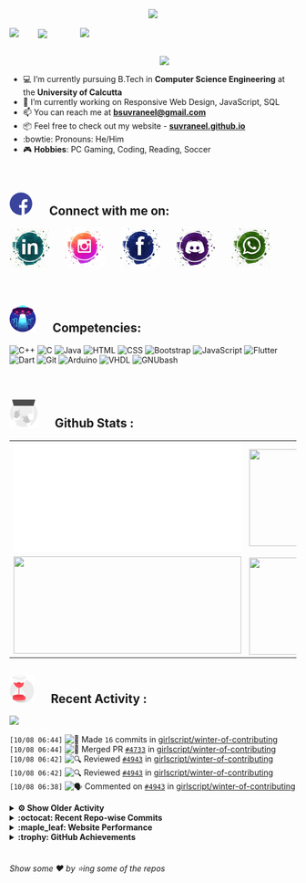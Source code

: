 <!--
[![Header](https://raw.githubusercontent.com/Suvraneel/Suvraneel/master/res/Github%20readme%20Header.png "Portfolio Website")]
(https://suvraneel.github.io/)
-->
<p align="center">
<img src="https://profile-counter.glitch.me/{Suvraneel}/count.svg"></p>

<p>
  <a href=https://open.spotify.com/user/4bio4arq8izb9sba4ly6al54v>
   <img align="right" src="https://spotify-diablo.vercel.app/api/spotify" height=auto width="380">
  </a>
  <img align="center" src="https://readme-typing-svg.herokuapp.com?font=Playfair+Display&color=F70000&size=30&center=true&vCenter=true&multiline=true&weight=100&height=100&width=220&lines=Hey+there%2C;I'm+Suvraneel+!">
  <img align="left" src="https://media.tenor.com/images/043986fe5f470eeb6d86515e6cda30fe/tenor.gif" width="50">
</p>
<br>
<a href="https://suvraneel.github.io" target="_blank"><img align='right' src="https://raw.githubusercontent.com/Suvraneel/Suvraneel/master/res/readme_banner.gif" width="240" height="auto"></a>
<br>

- :computer: I’m currently pursuing B.Tech in **Computer Science Engineering** at the **University of Calcutta**
- :crystal_ball: I’m currently working on Responsive Web Design, JavaScript, SQL
- :mailbox: You can reach me at **bsuvraneel@gmail.com**
- :package: Feel free to check out my website - [**suvraneel.github.io**](https://suvraneel.github.io/)
- :bowtie: Pronouns: He/Him
- :video_game: **Hobbies**: PC Gaming, Coding, Reading, Soccer

<br>
<h2 align=left>
<img src="https://raw.githubusercontent.com/Suvraneel/Suvraneel/master/res/social.gif" height="40" width= auto>
&nbsp;&nbsp;&nbsp;&nbsp;
Connect with me on:
<br></h2>

<p>
<a href="https://www.linkedin.com/in/suvraneel-bhuin" target="_blank">
<img src="https://raw.githubusercontent.com/Suvraneel/Suvraneel/master/res/in.png" height="70" width= auto></a>
&nbsp;&nbsp;&nbsp;&nbsp;&nbsp;
<a href="https://www.instagram.com/el_diablo_suvraneel" target="_blank">
<img src="https://github.com/Suvraneel/Suvraneel/blob/master/res/ig.png" height="70" width= auto></a>
&nbsp;&nbsp;&nbsp;&nbsp;&nbsp;
<!--<a href="https://github.com/Suvraneel" target="_blank">
<img src="https://raw.githubusercontent.com/Suvraneel/Suvraneel/master/res/github.png" height="35" width= auto></a>
&nbsp;&nbsp;&nbsp;&nbsp;&nbsp;-->
<a href="https://www.facebook.com/suvraneel.bhuin" target="_blank">
<img src="https://raw.githubusercontent.com/Suvraneel/Suvraneel/master/res/fb.png" height="70" width= auto></a>
&nbsp;&nbsp;&nbsp;&nbsp;&nbsp;
<a href="https://discord.com/users/851345743935045652/" id="discord">
<img src="https://raw.githubusercontent.com/Suvraneel/Suvraneel/master/res/dc.jpg" height="70" width= auto></a>
&nbsp;&nbsp;&nbsp;&nbsp;&nbsp;
<a href="https://api.whatsapp.com/send?phone=917001967224&text=Hi!%20Suvraneel!!" id="whatsapp">
<img src="https://raw.githubusercontent.com/Suvraneel/Suvraneel/master/res/wp.png" height="70" width= auto></a>
</p>

<!-- Attribution: "Icon made by Freepik from www.flaticon.com"-->
<!--
- **Gmail**: &nbsp;&nbsp;&nbsp;&nbsp;&nbsp;&nbsp;&nbsp;&nbsp;&nbsp;&nbsp;&nbsp;&nbsp; bsuvraneel@gmail.com
- **LinkedIn**: &nbsp;&nbsp;&nbsp;&nbsp;&nbsp;&nbsp;&nbsp;&nbsp; https://www.linkedin.com/in/suvraneel-bhuin/
- **Facebook**: &nbsp;&nbsp;&nbsp;&nbsp;&nbsp;&nbsp; https://www.facebook.com/suvraneel.bhuin
- **Instagram**: &nbsp;&nbsp;&nbsp;&nbsp;&nbsp; https://www.instagram.com/el_diablo_suvraneel
- **Discord**: &nbsp;&nbsp;&nbsp;&nbsp;&nbsp;&nbsp;&nbsp;&nbsp;&nbsp; https://discord.com/users/851345743935045652/
- **WhatsApp**: &nbsp;&nbsp;&nbsp; [+91 7001967224](https://api.whatsapp.com/send?phone=917001967224&text=Hi!%20Suvraneel!!)
-->

<br>
<h2 align=left>
<img src="https://raw.githubusercontent.com/Suvraneel/Suvraneel/master/res/ufo.gif" height="50" width= auto>
&nbsp;&nbsp;&nbsp;&nbsp;
Competencies:
<br></h2>

![C++](https://img.shields.io/badge/CPP-blue?style=for-the-badge&logo=cplusplus&labelColor=006199)
![C](https://img.shields.io/badge/C-black?style=for-the-badge&logo=c&labelColor=black&color=404040)
![Java](https://img.shields.io/badge/Java-orange?style=for-the-badge&logo=java&labelColor=e65c00&color=FE7D37)
![HTML](https://img.shields.io/badge/HTML5-black?style=for-the-badge&logo=html5&labelColor=black&color=red)
![CSS](https://img.shields.io/badge/CSS3-blue?style=for-the-badge&logo=css3&labelColor=006199)
![Bootstrap](https://img.shields.io/badge/Bootstrap-purple?style=for-the-badge&logo=bootstrap&labelColor=black&color=7952B3)
![JavaScript](https://img.shields.io/badge/Javascript-yellow?style=for-the-badge&logo=javascript&labelColor=black&color=DFA200)
![Flutter](https://img.shields.io/badge/Flutter-blue?style=for-the-badge&logo=flutter&labelColor=0a97c2&color=0dbdf2)
![Dart](https://img.shields.io/badge/Dart-blue?style=for-the-badge&logo=dart&labelColor=1f7a7a&color=2eb8b8)
![Git](https://img.shields.io/badge/Git-red?style=for-the-badge&logo=git&labelColor=black&color=red)
![Arduino](https://img.shields.io/badge/Arduino-blue?style=for-the-badge&logo=arduino&labelColor=black&color=00979D)
![VHDL](https://img.shields.io/badge/VHDL-red?style=for-the-badge&logo=xilinx&labelColor=cc0000&color=ff4d4d)
![GNUbash](https://img.shields.io/badge/GNU_Bash-blue?style=for-the-badge&logo=gnubash&labelColor=black&color=4EAA25)

<br>
<h2 align=left>
<img src="https://raw.githubusercontent.com/Suvraneel/Suvraneel/master/res/laptop.gif" height="50" width= auto>
&nbsp;&nbsp;&nbsp;&nbsp;
Github Stats :
<br></h2>

<table>
  <tr>
    <td align="center">
      <img alt="" width="400" src="https://github.com/Suvraneel/Suvraneel/blob/master/metrics.plugin.isocalendar.svg">
    </td>
    <td align="center">
        <img align="right" src ="https://github-readme-stats.vercel.app/api/top-langs/?username=suvraneel&layout=compact&hide_border=true&theme=vision-friendly-dark&langs_count=10&hide=jupyter%20notebook,tex,php" height="170px" width="360px">
    </td>
  </tr>
  <tr>
    <td align="center">
      <img alt="" width="400" src="https://github-readme-stats.vercel.app/api?username=suvraneel&show_icons=true&theme=vision-friendly-dark&hide_border=true" width="360px" height="170px" >
    </td>
    <td align="center">
        <img align="right" src ="https://github-readme-streak-stats.herokuapp.com?user=suvraneel&theme=vision-friendly-dark&hide_border=true" width="360px" height="170px">
    </td>
  </tr>
</table>

<!--
  <img align="left" src="https://github.com/lowlighter/lowlighter/blob/master/metrics.plugin.isocalendar.svg" width="300" height="180">
  <img align="right" src ="https://github-readme-stats.vercel.app/api/top-langs/?username=suvraneel&layout=compact&hide_border=true&theme=vision-friendly-dark&langs_count=10&hide=jupyter%20notebook,tex,php" width="300" height="180">
  <img align="left" src = "https://github-readme-stats.vercel.app/api?username=suvraneel&show_icons=true&theme=vision-friendly-dark&hide_border=true" width="300" height="180">
  <img align="right" src = "https://github-readme-streak-stats.herokuapp.com?user=suvraneel&theme=vision-friendly-dark&hide_border=true" width="300" height="180">
-->

<h2 align="left">
<img src="https://raw.githubusercontent.com/Suvraneel/Suvraneel/master/res/hourglass1.gif" height="50" width= auto>
&nbsp;&nbsp;&nbsp;&nbsp;
Recent Activity :
<br></h2>

<img src="https://activity-graph.herokuapp.com/graph?username=Suvraneel&bg_color=000000&line=ffb812&area=true&color=8135fc&hide_border=true&hide_title=true">

<!--START_SECTION:activity-->
`[10/08 06:44]` <img alt="📝" src="https://github.com/cheesits456/github-activity-readme/raw/master/icons/commit.png" align="top" height="18"> Made `16` commits in [girlscript/winter-of-contributing](https://github.com/girlscript/winter-of-contributing)  
`[10/08 06:44]` <img alt="🎉" src="https://github.com/cheesits456/github-activity-readme/raw/master/icons/merge.png" align="top" height="18"> Merged PR [`#4733`](https://github.com//girlscript/winter-of-contributing/pull/4733 'Merge Sort CPP') in [girlscript/winter-of-contributing](https://github.com/girlscript/winter-of-contributing)  
`[10/08 06:42]` <img alt="🔍" src="https://github.com/cheesits456/github-activity-readme/raw/master/icons/review.png" align="top" height="18"> Reviewed [`#4943`](https://github.com//girlscript/winter-of-contributing/pull/4943 'adding a documentation on variadic functions in C') in [girlscript/winter-of-contributing](https://github.com/girlscript/winter-of-contributing)  
`[10/08 06:42]` <img alt="🔍" src="https://github.com/cheesits456/github-activity-readme/raw/master/icons/review.png" align="top" height="18"> Reviewed [`#4943`](https://github.com//girlscript/winter-of-contributing/pull/4943 'adding a documentation on variadic functions in C') in [girlscript/winter-of-contributing](https://github.com/girlscript/winter-of-contributing)  
`[10/08 06:38]` <img alt="🗣" src="https://github.com/cheesits456/github-activity-readme/raw/master/icons/comment.png" align="top" height="18"> Commented on [`#4943`](https://github.com//girlscript/winter-of-contributing/issues/4943 'adding a documentation on variadic functions in C') in [girlscript/winter-of-contributing](https://github.com/girlscript/winter-of-contributing)  

<details><summary><b> ⚙️ Show Older Activity</b></summary>

`[10/08 06:32]` <img alt="🔍" src="https://github.com/cheesits456/github-activity-readme/raw/master/icons/review.png" align="top" height="18"> Reviewed [`#4278`](https://github.com//girlscript/winter-of-contributing/pull/4278 'Added the Sudoku Solver using cpp documentation') in [girlscript/winter-of-contributing](https://github.com/girlscript/winter-of-contributing)  
`[10/08 06:32]` <img alt="🔍" src="https://github.com/cheesits456/github-activity-readme/raw/master/icons/review.png" align="top" height="18"> Reviewed [`#4278`](https://github.com//girlscript/winter-of-contributing/pull/4278 'Added the Sudoku Solver using cpp documentation') in [girlscript/winter-of-contributing](https://github.com/girlscript/winter-of-contributing)  
`[10/08 06:13]` <img alt="📝" src="https://github.com/cheesits456/github-activity-readme/raw/master/icons/commit.png" align="top" height="18"> Made `18` commits in [girlscript/winter-of-contributing](https://github.com/girlscript/winter-of-contributing)  
`[10/08 06:09]` <img alt="🎉" src="https://github.com/cheesits456/github-activity-readme/raw/master/icons/merge.png" align="top" height="18"> Merged PR [`#4914`](https://github.com//girlscript/winter-of-contributing/pull/4914 'C_CPP: goto control instruction') in [girlscript/winter-of-contributing](https://github.com/girlscript/winter-of-contributing)  
`[10/08 06:09]` <img alt="🗣" src="https://github.com/cheesits456/github-activity-readme/raw/master/icons/comment.png" align="top" height="18"> Commented on [`#4914`](https://github.com//girlscript/winter-of-contributing/issues/4914 'C_CPP: goto control instruction') in [girlscript/winter-of-contributing](https://github.com/girlscript/winter-of-contributing)  
`[10/08 06:03]` <img alt="📝" src="https://github.com/cheesits456/github-activity-readme/raw/master/icons/commit.png" align="top" height="18"> Made `5` commits in [girlscript/winter-of-contributing](https://github.com/girlscript/winter-of-contributing)  
`[10/08 06:03]` <img alt="🎉" src="https://github.com/cheesits456/github-activity-readme/raw/master/icons/merge.png" align="top" height="18"> Merged PR [`#4873`](https://github.com//girlscript/winter-of-contributing/pull/4873 'Create C++17_basics.md') in [girlscript/winter-of-contributing](https://github.com/girlscript/winter-of-contributing)  
`[10/08 06:03]` <img alt="🗣" src="https://github.com/cheesits456/github-activity-readme/raw/master/icons/comment.png" align="top" height="18"> Commented on [`#4873`](https://github.com//girlscript/winter-of-contributing/issues/4873 'Create C++17_basics.md') in [girlscript/winter-of-contributing](https://github.com/girlscript/winter-of-contributing)  
`[10/07 15:44]` <img alt="📝" src="https://github.com/cheesits456/github-activity-readme/raw/master/icons/commit.png" align="top" height="18"> Made `20` commits in [girlscript/winter-of-contributing](https://github.com/girlscript/winter-of-contributing)  
`[10/07 15:41]` <img alt="🎉" src="https://github.com/cheesits456/github-activity-readme/raw/master/icons/merge.png" align="top" height="18"> Merged PR [`#4481`](https://github.com//girlscript/winter-of-contributing/pull/4481 ' MAPS') in [girlscript/winter-of-contributing](https://github.com/girlscript/winter-of-contributing)  
`[10/07 15:41]` <img alt="🗣" src="https://github.com/cheesits456/github-activity-readme/raw/master/icons/comment.png" align="top" height="18"> Commented on [`#4481`](https://github.com//girlscript/winter-of-contributing/issues/4481 ' MAPS') in [girlscript/winter-of-contributing](https://github.com/girlscript/winter-of-contributing)  
`[10/07 15:41]` <img alt="🔍" src="https://github.com/cheesits456/github-activity-readme/raw/master/icons/review.png" align="top" height="18"> Reviewed [`#4481`](https://github.com//girlscript/winter-of-contributing/pull/4481 ' MAPS') in [girlscript/winter-of-contributing](https://github.com/girlscript/winter-of-contributing)  
`[10/07 15:40]` <img alt="📝" src="https://github.com/cheesits456/github-activity-readme/raw/master/icons/commit.png" align="top" height="18"> Made `2` commits in [Op-panda/winter-of-contributing](https://github.com/Op-panda/winter-of-contributing)  
`[10/07 15:29]` <img alt="🗣" src="https://github.com/cheesits456/github-activity-readme/raw/master/icons/comment.png" align="top" height="18"> Commented on [`#4888`](https://github.com//girlscript/winter-of-contributing/issues/4888 'Recursive Implementation of Tower of Hanoi ') in [girlscript/winter-of-contributing](https://github.com/girlscript/winter-of-contributing)  
`[10/07 14:13]` <img alt="❌" src="https://github.com/cheesits456/github-activity-readme/raw/master/icons/pr-close.png" align="top" height="18"> Closed PR [`#4971`](https://github.com//girlscript/winter-of-contributing/pull/4971 'Conflict review') in [girlscript/winter-of-contributing](https://github.com/girlscript/winter-of-contributing)  
`[10/07 14:13]` <img alt="❌" src="https://github.com/cheesits456/github-activity-readme/raw/master/icons/pr-close.png" align="top" height="18"> Reopened PR [`#4971`](https://github.com//girlscript/winter-of-contributing/pull/4971 'Conflict review') in [girlscript/winter-of-contributing](https://github.com/girlscript/winter-of-contributing)  
`[10/07 14:11]` <img alt="❌" src="https://github.com/cheesits456/github-activity-readme/raw/master/icons/pr-close.png" align="top" height="18"> Closed PR [`#4971`](https://github.com//girlscript/winter-of-contributing/pull/4971 'Conflict review') in [girlscript/winter-of-contributing](https://github.com/girlscript/winter-of-contributing)  
`[10/07 14:10]` <img alt="✅" src="https://github.com/cheesits456/github-activity-readme/raw/master/icons/pr-open.png" align="top" height="18"> Opened PR [`#4971`](https://github.com//girlscript/winter-of-contributing/pull/4971 'Conflict review') in [girlscript/winter-of-contributing](https://github.com/girlscript/winter-of-contributing)  
`[10/07 14:10]` <img alt="❌" src="https://github.com/cheesits456/github-activity-readme/raw/master/icons/pr-close.png" align="top" height="18"> Closed PR [`#4970`](https://github.com//girlscript/winter-of-contributing/pull/4970 'C cpp') in [girlscript/winter-of-contributing](https://github.com/girlscript/winter-of-contributing)  
`[10/07 14:09]` <img alt="✅" src="https://github.com/cheesits456/github-activity-readme/raw/master/icons/pr-open.png" align="top" height="18"> Opened PR [`#4970`](https://github.com//girlscript/winter-of-contributing/pull/4970 'C cpp') in [girlscript/winter-of-contributing](https://github.com/girlscript/winter-of-contributing)  
`[10/07 14:07]` <img alt="❌" src="https://github.com/cheesits456/github-activity-readme/raw/master/icons/pr-close.png" align="top" height="18"> Closed PR [`#3761`](https://github.com//girlscript/winter-of-contributing/pull/3761 'C cpp') in [girlscript/winter-of-contributing](https://github.com/girlscript/winter-of-contributing)  
`[10/07 14:07]` <img alt="❌" src="https://github.com/cheesits456/github-activity-readme/raw/master/icons/pr-close.png" align="top" height="18"> Closed PR [`#4957`](https://github.com//girlscript/winter-of-contributing/pull/4957 'Important questions of recursion') in [girlscript/winter-of-contributing](https://github.com/girlscript/winter-of-contributing)  
`[10/07 14:05]` <img alt="🗣" src="https://github.com/cheesits456/github-activity-readme/raw/master/icons/comment.png" align="top" height="18"> Commented on [`#4888`](https://github.com//girlscript/winter-of-contributing/issues/4888 'Recursive Implementation of Tower of Hanoi ') in [girlscript/winter-of-contributing](https://github.com/girlscript/winter-of-contributing)  
`[10/07 14:02]` <img alt="🔍" src="https://github.com/cheesits456/github-activity-readme/raw/master/icons/review.png" align="top" height="18"> Reviewed [`#4888`](https://github.com//girlscript/winter-of-contributing/pull/4888 'Recursive Implementation of Tower of Hanoi ') in [girlscript/winter-of-contributing](https://github.com/girlscript/winter-of-contributing)  
`[10/07 14:02]` <img alt="🔍" src="https://github.com/cheesits456/github-activity-readme/raw/master/icons/review.png" align="top" height="18"> Reviewed [`#4888`](https://github.com//girlscript/winter-of-contributing/pull/4888 'Recursive Implementation of Tower of Hanoi ') in [girlscript/winter-of-contributing](https://github.com/girlscript/winter-of-contributing)  
`[10/07 13:50]` <img alt="🔍" src="https://github.com/cheesits456/github-activity-readme/raw/master/icons/review.png" align="top" height="18"> Reviewed [`#4888`](https://github.com//girlscript/winter-of-contributing/pull/4888 'Recursive Implementation of Tower of Hanoi ') in [girlscript/winter-of-contributing](https://github.com/girlscript/winter-of-contributing)  
`[10/07 13:49]` <img alt="🗣" src="https://github.com/cheesits456/github-activity-readme/raw/master/icons/comment.png" align="top" height="18"> Commented on [`#4888`](https://github.com//girlscript/winter-of-contributing/issues/4888 'Recursive Implementation of Tower of Hanoi ') in [girlscript/winter-of-contributing](https://github.com/girlscript/winter-of-contributing)  
`[10/07 13:18]` <img alt="🗣" src="https://github.com/cheesits456/github-activity-readme/raw/master/icons/comment.png" align="top" height="18"> Commented on [`#4627`](https://github.com//girlscript/winter-of-contributing/issues/4627 'Added the documentation of Bucket Sort in C++') in [girlscript/winter-of-contributing](https://github.com/girlscript/winter-of-contributing)  
`[10/07 13:18]` <img alt="📝" src="https://github.com/cheesits456/github-activity-readme/raw/master/icons/commit.png" align="top" height="18"> Made `4` commits in [girlscript/winter-of-contributing](https://github.com/girlscript/winter-of-contributing)  
`[10/07 13:18]` <img alt="🎉" src="https://github.com/cheesits456/github-activity-readme/raw/master/icons/merge.png" align="top" height="18"> Merged PR [`#4627`](https://github.com//girlscript/winter-of-contributing/pull/4627 'Added the documentation of Bucket Sort in C++') in [girlscript/winter-of-contributing](https://github.com/girlscript/winter-of-contributing)  
`[10/07 09:05]` <img alt="📝" src="https://github.com/cheesits456/github-activity-readme/raw/master/icons/commit.png" align="top" height="18"> Made `1` commit in [Suvraneel/Suvraneel](https://github.com/Suvraneel/Suvraneel)  
`[10/07 09:05]` <img alt="📝" src="https://github.com/cheesits456/github-activity-readme/raw/master/icons/commit.png" align="top" height="18"> Made `1` commit in [Suvraneel/Suvraneel.github.io](https://github.com/Suvraneel/Suvraneel.github.io)  
`[10/07 09:05]` <img alt="📝" src="https://github.com/cheesits456/github-activity-readme/raw/master/icons/commit.png" align="top" height="18"> Made `1` commit in [Suvraneel/Suvraneel](https://github.com/Suvraneel/Suvraneel)  
`[10/07 09:04]` <img alt="📝" src="https://github.com/cheesits456/github-activity-readme/raw/master/icons/commit.png" align="top" height="18"> Made `1` commit in [Suvraneel/Suvraneel.github.io](https://github.com/Suvraneel/Suvraneel.github.io)  
`[10/07 09:01]` <img alt="📝" src="https://github.com/cheesits456/github-activity-readme/raw/master/icons/commit.png" align="top" height="18"> Made `1` commit in [Suvraneel/Suvraneel](https://github.com/Suvraneel/Suvraneel)  
`[10/07 09:00]` <img alt="📝" src="https://github.com/cheesits456/github-activity-readme/raw/master/icons/commit.png" align="top" height="18"> Made `1` commit in [Suvraneel/Suvraneel.github.io](https://github.com/Suvraneel/Suvraneel.github.io)  
`[10/07 08:57]` <img alt="📝" src="https://github.com/cheesits456/github-activity-readme/raw/master/icons/commit.png" align="top" height="18"> Made `2` commits in [Suvraneel/Suvraneel](https://github.com/Suvraneel/Suvraneel)  
`[10/07 08:56]` <img alt="📝" src="https://github.com/cheesits456/github-activity-readme/raw/master/icons/commit.png" align="top" height="18"> Made `2` commits in [Suvraneel/Suvraneel.github.io](https://github.com/Suvraneel/Suvraneel.github.io)  
`[10/07 08:51]` <img alt="📝" src="https://github.com/cheesits456/github-activity-readme/raw/master/icons/commit.png" align="top" height="18"> Made `2` commits in [Suvraneel/Suvraneel](https://github.com/Suvraneel/Suvraneel)  
`[10/07 08:51]` <img alt="📝" src="https://github.com/cheesits456/github-activity-readme/raw/master/icons/commit.png" align="top" height="18"> Made `2` commits in [Suvraneel/Suvraneel.github.io](https://github.com/Suvraneel/Suvraneel.github.io)  
`[10/07 08:48]` <img alt="📝" src="https://github.com/cheesits456/github-activity-readme/raw/master/icons/commit.png" align="top" height="18"> Made `1` commit in [Suvraneel/Suvraneel](https://github.com/Suvraneel/Suvraneel)  
`[10/07 08:47]` <img alt="📝" src="https://github.com/cheesits456/github-activity-readme/raw/master/icons/commit.png" align="top" height="18"> Made `1` commit in [Suvraneel/Suvraneel.github.io](https://github.com/Suvraneel/Suvraneel.github.io)  
`[10/07 08:38]` <img alt="🗣" src="https://github.com/cheesits456/github-activity-readme/raw/master/icons/comment.png" align="top" height="18"> Commented on [`#4481`](https://github.com//girlscript/winter-of-contributing/issues/4481 ' MAPS') in [girlscript/winter-of-contributing](https://github.com/girlscript/winter-of-contributing)  
`[10/07 08:37]` <img alt="📝" src="https://github.com/cheesits456/github-activity-readme/raw/master/icons/commit.png" align="top" height="18"> Made `1` commit in [Op-panda/winter-of-contributing](https://github.com/Op-panda/winter-of-contributing)  
`[10/07 08:37]` <img alt="📝" src="https://github.com/cheesits456/github-activity-readme/raw/master/icons/commit.png" align="top" height="18"> Made `3` commits in [girlscript/winter-of-contributing](https://github.com/girlscript/winter-of-contributing)  
`[10/07 08:30]` <img alt="🗣" src="https://github.com/cheesits456/github-activity-readme/raw/master/icons/comment.png" align="top" height="18"> Commented on [`#4397`](https://github.com//girlscript/winter-of-contributing/issues/4397 'C/CPP : Hamiltonian Path') in [girlscript/winter-of-contributing](https://github.com/girlscript/winter-of-contributing)  
`[10/07 08:29]` <img alt="🔍" src="https://github.com/cheesits456/github-activity-readme/raw/master/icons/review.png" align="top" height="18"> Reviewed [`#4397`](https://github.com//girlscript/winter-of-contributing/pull/4397 'C/CPP : Hamiltonian Path') in [girlscript/winter-of-contributing](https://github.com/girlscript/winter-of-contributing)  
`[10/07 08:29]` <img alt="🔍" src="https://github.com/cheesits456/github-activity-readme/raw/master/icons/review.png" align="top" height="18"> Reviewed [`#4397`](https://github.com//girlscript/winter-of-contributing/pull/4397 'C/CPP : Hamiltonian Path') in [girlscript/winter-of-contributing](https://github.com/girlscript/winter-of-contributing)  
`[10/07 08:26]` <img alt="📝" src="https://github.com/cheesits456/github-activity-readme/raw/master/icons/commit.png" align="top" height="18"> Made `2` commits in [a-rcane/winter-of-contributing](https://github.com/a-rcane/winter-of-contributing)  
`[10/07 08:12]` <img alt="🗣" src="https://github.com/cheesits456/github-activity-readme/raw/master/icons/comment.png" align="top" height="18"> Commented on [`#4280`](https://github.com//girlscript/winter-of-contributing/issues/4280 'Binary_Tree_Basics') in [girlscript/winter-of-contributing](https://github.com/girlscript/winter-of-contributing)  
`[10/07 08:08]` <img alt="🗣" src="https://github.com/cheesits456/github-activity-readme/raw/master/icons/comment.png" align="top" height="18"> Commented on [`#4903`](https://github.com//girlscript/winter-of-contributing/issues/4903 'String Concatenation Function') in [girlscript/winter-of-contributing](https://github.com/girlscript/winter-of-contributing)  
`[10/07 08:06]` <img alt="🎉" src="https://github.com/cheesits456/github-activity-readme/raw/master/icons/merge.png" align="top" height="18"> Merged PR [`#4392`](https://github.com//girlscript/winter-of-contributing/pull/4392 'Traversal methods for BST') in [girlscript/winter-of-contributing](https://github.com/girlscript/winter-of-contributing)  
`[10/07 08:06]` <img alt="📝" src="https://github.com/cheesits456/github-activity-readme/raw/master/icons/commit.png" align="top" height="18"> Made `9` commits in [girlscript/winter-of-contributing](https://github.com/girlscript/winter-of-contributing)  
`[10/07 08:06]` <img alt="🗣" src="https://github.com/cheesits456/github-activity-readme/raw/master/icons/comment.png" align="top" height="18"> Commented on [`#4392`](https://github.com//girlscript/winter-of-contributing/issues/4392 'Traversal methods for BST') in [girlscript/winter-of-contributing](https://github.com/girlscript/winter-of-contributing)  
`[10/07 08:04]` <img alt="❗️" src="https://github.com/cheesits456/github-activity-readme/raw/master/icons/issue.png" align="top" height="18"> Closed issue [`#3249`](https://github.com//girlscript/winter-of-contributing/issues/3249 '[Create New Issue]: ') in [girlscript/winter-of-contributing](https://github.com/girlscript/winter-of-contributing)  
`[10/07 08:01]` <img alt="🗣" src="https://github.com/cheesits456/github-activity-readme/raw/master/icons/comment.png" align="top" height="18"> Commented on [`#4451`](https://github.com//girlscript/winter-of-contributing/issues/4451 'Assignment Operators') in [girlscript/winter-of-contributing](https://github.com/girlscript/winter-of-contributing)  
`[10/07 08:01]` <img alt="📝" src="https://github.com/cheesits456/github-activity-readme/raw/master/icons/commit.png" align="top" height="18"> Made `13` commits in [girlscript/winter-of-contributing](https://github.com/girlscript/winter-of-contributing)  
`[10/07 08:01]` <img alt="🎉" src="https://github.com/cheesits456/github-activity-readme/raw/master/icons/merge.png" align="top" height="18"> Merged PR [`#4451`](https://github.com//girlscript/winter-of-contributing/pull/4451 'Assignment Operators') in [girlscript/winter-of-contributing](https://github.com/girlscript/winter-of-contributing)  
`[10/06 18:11]` <img alt="❌" src="https://github.com/cheesits456/github-activity-readme/raw/master/icons/pr-close.png" align="top" height="18"> Closed PR [`#4829`](https://github.com//girlscript/winter-of-contributing/pull/4829 'Added Euclid Algorithm in C++') in [girlscript/winter-of-contributing](https://github.com/girlscript/winter-of-contributing)  
`[10/06 18:10]` <img alt="🗣" src="https://github.com/cheesits456/github-activity-readme/raw/master/icons/comment.png" align="top" height="18"> Commented on [`#4654`](https://github.com//girlscript/winter-of-contributing/issues/4654 'In place stack reversal') in [girlscript/winter-of-contributing](https://github.com/girlscript/winter-of-contributing)  
`[10/06 16:50]` <img alt="🗣" src="https://github.com/cheesits456/github-activity-readme/raw/master/icons/comment.png" align="top" height="18"> Commented on [`#4240`](https://github.com//girlscript/winter-of-contributing/issues/4240 'Data Structures/Matrix/readme.md') in [girlscript/winter-of-contributing](https://github.com/girlscript/winter-of-contributing)  
`[10/06 16:47]` <img alt="❌" src="https://github.com/cheesits456/github-activity-readme/raw/master/icons/pr-close.png" align="top" height="18"> Closed PR [`#4589`](https://github.com//girlscript/winter-of-contributing/pull/4589 'Lower Triangular Matrix :Corrected heading') in [girlscript/winter-of-contributing](https://github.com/girlscript/winter-of-contributing)  
`[10/06 16:47]` <img alt="🗣" src="https://github.com/cheesits456/github-activity-readme/raw/master/icons/comment.png" align="top" height="18"> Commented on [`#4589`](https://github.com//girlscript/winter-of-contributing/issues/4589 'Lower Triangular Matrix :Corrected heading') in [girlscript/winter-of-contributing](https://github.com/girlscript/winter-of-contributing)  
`[10/06 16:46]` <img alt="📝" src="https://github.com/cheesits456/github-activity-readme/raw/master/icons/commit.png" align="top" height="18"> Made `1` commit in [girlscript/winter-of-contributing](https://github.com/girlscript/winter-of-contributing)  
`[10/06 16:39]` <img alt="🗣" src="https://github.com/cheesits456/github-activity-readme/raw/master/icons/comment.png" align="top" height="18"> Commented on [`#1138`](https://github.com//girlscript/winter-of-contributing/issues/1138 'C_CPP : Abstraction Documentation') in [girlscript/winter-of-contributing](https://github.com/girlscript/winter-of-contributing)  
`[10/06 16:38]` <img alt="❗️" src="https://github.com/cheesits456/github-activity-readme/raw/master/icons/issue.png" align="top" height="18"> Closed issue [`#1138`](https://github.com//girlscript/winter-of-contributing/issues/1138 'C_CPP : Abstraction Documentation') in [girlscript/winter-of-contributing](https://github.com/girlscript/winter-of-contributing)  
`[10/06 16:38]` <img alt="📝" src="https://github.com/cheesits456/github-activity-readme/raw/master/icons/commit.png" align="top" height="18"> Made `4` commits in [girlscript/winter-of-contributing](https://github.com/girlscript/winter-of-contributing)  
`[10/06 15:26]` <img alt="🗣" src="https://github.com/cheesits456/github-activity-readme/raw/master/icons/comment.png" align="top" height="18"> Commented on [`#4288`](https://github.com//girlscript/winter-of-contributing/issues/4288 '[Create New Issue]: Complete Concept of OOPS') in [girlscript/winter-of-contributing](https://github.com/girlscript/winter-of-contributing)  
`[10/06 15:26]` <img alt="❗️" src="https://github.com/cheesits456/github-activity-readme/raw/master/icons/issue.png" align="top" height="18"> Closed issue [`#4288`](https://github.com//girlscript/winter-of-contributing/issues/4288 '[Create New Issue]: Complete Concept of OOPS') in [girlscript/winter-of-contributing](https://github.com/girlscript/winter-of-contributing)  
`[10/06 15:23]` <img alt="🗣" src="https://github.com/cheesits456/github-activity-readme/raw/master/icons/comment.png" align="top" height="18"> Commented on [`#4524`](https://github.com//girlscript/winter-of-contributing/issues/4524 'Polymorphism and its types in C++') in [girlscript/winter-of-contributing](https://github.com/girlscript/winter-of-contributing)  
`[10/06 15:22]` <img alt="❗️" src="https://github.com/cheesits456/github-activity-readme/raw/master/icons/issue.png" align="top" height="18"> Closed issue [`#2694`](https://github.com//girlscript/winter-of-contributing/issues/2694 'Polymorphism in C++') in [girlscript/winter-of-contributing](https://github.com/girlscript/winter-of-contributing)  
`[10/06 15:21]` <img alt="🗣" src="https://github.com/cheesits456/github-activity-readme/raw/master/icons/comment.png" align="top" height="18"> Commented on [`#4524`](https://github.com//girlscript/winter-of-contributing/issues/4524 'Polymorphism and its types in C++') in [girlscript/winter-of-contributing](https://github.com/girlscript/winter-of-contributing)  
`[10/06 15:21]` <img alt="❌" src="https://github.com/cheesits456/github-activity-readme/raw/master/icons/pr-close.png" align="top" height="18"> Closed PR [`#4524`](https://github.com//girlscript/winter-of-contributing/pull/4524 'Polymorphism and its types in C++') in [girlscript/winter-of-contributing](https://github.com/girlscript/winter-of-contributing)  
`[10/06 14:52]` <img alt="🗣" src="https://github.com/cheesits456/github-activity-readme/raw/master/icons/comment.png" align="top" height="18"> Commented on [`#4410`](https://github.com//girlscript/winter-of-contributing/issues/4410 'Added a documentation on Counting and Radix sort') in [girlscript/winter-of-contributing](https://github.com/girlscript/winter-of-contributing)  
`[10/06 14:52]` <img alt="❌" src="https://github.com/cheesits456/github-activity-readme/raw/master/icons/pr-close.png" align="top" height="18"> Closed PR [`#4410`](https://github.com//girlscript/winter-of-contributing/pull/4410 'Added a documentation on Counting and Radix sort') in [girlscript/winter-of-contributing](https://github.com/girlscript/winter-of-contributing)  
`[10/06 14:51]` <img alt="❗️" src="https://github.com/cheesits456/github-activity-readme/raw/master/icons/issue.png" align="top" height="18"> Closed issue [`#4336`](https://github.com//girlscript/winter-of-contributing/issues/4336 'Documentation on Counting Sort and Radix Sort in C') in [girlscript/winter-of-contributing](https://github.com/girlscript/winter-of-contributing)  
`[10/06 14:51]` <img alt="🎉" src="https://github.com/cheesits456/github-activity-readme/raw/master/icons/merge.png" align="top" height="18"> Merged PR [`#4810`](https://github.com//girlscript/winter-of-contributing/pull/4810 'Added 2 files on Counting and Radix sort') in [girlscript/winter-of-contributing](https://github.com/girlscript/winter-of-contributing)  
`[10/06 14:51]` <img alt="📝" src="https://github.com/cheesits456/github-activity-readme/raw/master/icons/commit.png" align="top" height="18"> Made `3` commits in [girlscript/winter-of-contributing](https://github.com/girlscript/winter-of-contributing)  
`[10/06 14:51]` <img alt="🗣" src="https://github.com/cheesits456/github-activity-readme/raw/master/icons/comment.png" align="top" height="18"> Commented on [`#4810`](https://github.com//girlscript/winter-of-contributing/issues/4810 'Added 2 files on Counting and Radix sort') in [girlscript/winter-of-contributing](https://github.com/girlscript/winter-of-contributing)  
`[10/06 14:24]` <img alt="📝" src="https://github.com/cheesits456/github-activity-readme/raw/master/icons/commit.png" align="top" height="18"> Made `3` commits in [cu-cse-blog/CodeClub_CU](https://github.com/cu-cse-blog/CodeClub_CU)  
`[10/06 13:40]` <img alt="🔍" src="https://github.com/cheesits456/github-activity-readme/raw/master/icons/review.png" align="top" height="18"> Reviewed [`#4410`](https://github.com//girlscript/winter-of-contributing/pull/4410 'Added a documentation on Counting and Radix sort') in [girlscript/winter-of-contributing](https://github.com/girlscript/winter-of-contributing)  
`[10/06 13:38]` <img alt="🔍" src="https://github.com/cheesits456/github-activity-readme/raw/master/icons/review.png" align="top" height="18"> Reviewed [`#4392`](https://github.com//girlscript/winter-of-contributing/pull/4392 'Traversal methods for BST') in [girlscript/winter-of-contributing](https://github.com/girlscript/winter-of-contributing)  
`[10/06 10:48]` <img alt="🔍" src="https://github.com/cheesits456/github-activity-readme/raw/master/icons/review.png" align="top" height="18"> Reviewed [`#4240`](https://github.com//girlscript/winter-of-contributing/pull/4240 'upper_triangular_matrix.md') in [girlscript/winter-of-contributing](https://github.com/girlscript/winter-of-contributing)  
`[10/06 10:48]` <img alt="🔍" src="https://github.com/cheesits456/github-activity-readme/raw/master/icons/review.png" align="top" height="18"> Reviewed [`#4240`](https://github.com//girlscript/winter-of-contributing/pull/4240 'upper_triangular_matrix.md') in [girlscript/winter-of-contributing](https://github.com/girlscript/winter-of-contributing)  
`[10/06 10:47]` <img alt="🔍" src="https://github.com/cheesits456/github-activity-readme/raw/master/icons/review.png" align="top" height="18"> Reviewed [`#4240`](https://github.com//girlscript/winter-of-contributing/pull/4240 'upper_triangular_matrix.md') in [girlscript/winter-of-contributing](https://github.com/girlscript/winter-of-contributing)  
`[10/06 10:41]` <img alt="🗣" src="https://github.com/cheesits456/github-activity-readme/raw/master/icons/comment.png" align="top" height="18"> Commented on [`#4425`](https://github.com//girlscript/winter-of-contributing/issues/4425 'added DNF algorithm') in [girlscript/winter-of-contributing](https://github.com/girlscript/winter-of-contributing)  
`[10/06 10:38]` <img alt="📝" src="https://github.com/cheesits456/github-activity-readme/raw/master/icons/commit.png" align="top" height="18"> Made `9` commits in [girlscript/winter-of-contributing](https://github.com/girlscript/winter-of-contributing)  
`[10/06 10:38]` <img alt="🎉" src="https://github.com/cheesits456/github-activity-readme/raw/master/icons/merge.png" align="top" height="18"> Merged PR [`#4709`](https://github.com//girlscript/winter-of-contributing/pull/4709 'C/Cpp: Added the documentation for C++ templates.') in [girlscript/winter-of-contributing](https://github.com/girlscript/winter-of-contributing)  
`[10/06 10:38]` <img alt="🗣" src="https://github.com/cheesits456/github-activity-readme/raw/master/icons/comment.png" align="top" height="18"> Commented on [`#4709`](https://github.com//girlscript/winter-of-contributing/issues/4709 'C/Cpp: Added the documentation for C++ templates.') in [girlscript/winter-of-contributing](https://github.com/girlscript/winter-of-contributing)  
`[10/06 10:38]` <img alt="📝" src="https://github.com/cheesits456/github-activity-readme/raw/master/icons/commit.png" align="top" height="18"> Made `2` commits in [udayan-banik/winter-of-contributing](https://github.com/udayan-banik/winter-of-contributing)  
`[10/06 10:37]` <img alt="🔍" src="https://github.com/cheesits456/github-activity-readme/raw/master/icons/review.png" align="top" height="18"> Reviewed [`#4709`](https://github.com//girlscript/winter-of-contributing/pull/4709 'C/Cpp: Added the documentation for C++ templates.') in [girlscript/winter-of-contributing](https://github.com/girlscript/winter-of-contributing)  
`[10/06 10:37]` <img alt="🔍" src="https://github.com/cheesits456/github-activity-readme/raw/master/icons/review.png" align="top" height="18"> Reviewed [`#4709`](https://github.com//girlscript/winter-of-contributing/pull/4709 'C/Cpp: Added the documentation for C++ templates.') in [girlscript/winter-of-contributing](https://github.com/girlscript/winter-of-contributing)  
`[10/06 07:48]` <img alt="🔍" src="https://github.com/cheesits456/github-activity-readme/raw/master/icons/review.png" align="top" height="18"> Reviewed [`#4709`](https://github.com//girlscript/winter-of-contributing/pull/4709 'C/Cpp: Added the documentation for C++ templates.') in [girlscript/winter-of-contributing](https://github.com/girlscript/winter-of-contributing)  
`[10/06 07:48]` <img alt="🔍" src="https://github.com/cheesits456/github-activity-readme/raw/master/icons/review.png" align="top" height="18"> Reviewed [`#4709`](https://github.com//girlscript/winter-of-contributing/pull/4709 'C/Cpp: Added the documentation for C++ templates.') in [girlscript/winter-of-contributing](https://github.com/girlscript/winter-of-contributing)  
`[10/06 07:31]` <img alt="🗣" src="https://github.com/cheesits456/github-activity-readme/raw/master/icons/comment.png" align="top" height="18"> Commented on [`#4661`](https://github.com//girlscript/winter-of-contributing/issues/4661 'Jump search') in [girlscript/winter-of-contributing](https://github.com/girlscript/winter-of-contributing)  
`[10/06 07:30]` <img alt="📝" src="https://github.com/cheesits456/github-activity-readme/raw/master/icons/commit.png" align="top" height="18"> Made `9` commits in [girlscript/winter-of-contributing](https://github.com/girlscript/winter-of-contributing)  
`[10/06 07:30]` <img alt="🎉" src="https://github.com/cheesits456/github-activity-readme/raw/master/icons/merge.png" align="top" height="18"> Merged PR [`#4661`](https://github.com//girlscript/winter-of-contributing/pull/4661 'Jump search') in [girlscript/winter-of-contributing](https://github.com/girlscript/winter-of-contributing)  
`[10/06 07:25]` <img alt="🔍" src="https://github.com/cheesits456/github-activity-readme/raw/master/icons/review.png" align="top" height="18"> Reviewed [`#4709`](https://github.com//girlscript/winter-of-contributing/pull/4709 'C/Cpp: Added the documentation for C++ templates.') in [girlscript/winter-of-contributing](https://github.com/girlscript/winter-of-contributing)  
`[10/06 06:44]` <img alt="🗣" src="https://github.com/cheesits456/github-activity-readme/raw/master/icons/comment.png" align="top" height="18"> Commented on [`#4725`](https://github.com//girlscript/winter-of-contributing/issues/4725 'Recursive Implementation of Tower of Hanoi Problem') in [girlscript/winter-of-contributing](https://github.com/girlscript/winter-of-contributing)  
`[10/06 06:42]` <img alt="🗣" src="https://github.com/cheesits456/github-activity-readme/raw/master/icons/comment.png" align="top" height="18"> Commented on [`#4725`](https://github.com//girlscript/winter-of-contributing/issues/4725 'Recursive Implementation of Tower of Hanoi Problem') in [girlscript/winter-of-contributing](https://github.com/girlscript/winter-of-contributing)  
`[10/06 05:20]` <img alt="🗣" src="https://github.com/cheesits456/github-activity-readme/raw/master/icons/comment.png" align="top" height="18"> Commented on [`#4725`](https://github.com//girlscript/winter-of-contributing/issues/4725 'Recursive Implementation of Tower of Hanoi Problem') in [girlscript/winter-of-contributing](https://github.com/girlscript/winter-of-contributing)  
`[10/05 19:55]` <img alt="📝" src="https://github.com/cheesits456/github-activity-readme/raw/master/icons/commit.png" align="top" height="18"> Made `2` commits in [VaibhavMalik4187/winter-of-contributing](https://github.com/VaibhavMalik4187/winter-of-contributing)  
`[10/05 19:48]` <img alt="🗣" src="https://github.com/cheesits456/github-activity-readme/raw/master/icons/comment.png" align="top" height="18"> Commented on [`#919`](https://github.com//girlscript/winter-of-contributing/issues/919 'CPP: Linked List concepts with code (Video Explanation)') in [girlscript/winter-of-contributing](https://github.com/girlscript/winter-of-contributing)  
`[10/05 19:40]` <img alt="🔍" src="https://github.com/cheesits456/github-activity-readme/raw/master/icons/review.png" align="top" height="18"> Reviewed [`#4654`](https://github.com//girlscript/winter-of-contributing/pull/4654 'In place stack reversal') in [girlscript/winter-of-contributing](https://github.com/girlscript/winter-of-contributing)  
`[10/05 19:40]` <img alt="🔍" src="https://github.com/cheesits456/github-activity-readme/raw/master/icons/review.png" align="top" height="18"> Reviewed [`#4654`](https://github.com//girlscript/winter-of-contributing/pull/4654 'In place stack reversal') in [girlscript/winter-of-contributing](https://github.com/girlscript/winter-of-contributing)  
`[10/05 19:18]` <img alt="📝" src="https://github.com/cheesits456/github-activity-readme/raw/master/icons/commit.png" align="top" height="18"> Made `2` commits in [Suvraneel/winter-of-contributing](https://github.com/Suvraneel/winter-of-contributing)  
`[10/05 19:17]` <img alt="🔍" src="https://github.com/cheesits456/github-activity-readme/raw/master/icons/review.png" align="top" height="18"> Reviewed [`#4661`](https://github.com//girlscript/winter-of-contributing/pull/4661 'Jump search') in [girlscript/winter-of-contributing](https://github.com/girlscript/winter-of-contributing)  
`[10/05 19:17]` <img alt="🔍" src="https://github.com/cheesits456/github-activity-readme/raw/master/icons/review.png" align="top" height="18"> Reviewed [`#4661`](https://github.com//girlscript/winter-of-contributing/pull/4661 'Jump search') in [girlscript/winter-of-contributing](https://github.com/girlscript/winter-of-contributing)  
`[10/05 19:14]` <img alt="🗣" src="https://github.com/cheesits456/github-activity-readme/raw/master/icons/comment.png" align="top" height="18"> Commented on [`#4661`](https://github.com//girlscript/winter-of-contributing/issues/4661 'Jump search') in [girlscript/winter-of-contributing](https://github.com/girlscript/winter-of-contributing)  
`[10/05 19:10]` <img alt="🗣" src="https://github.com/cheesits456/github-activity-readme/raw/master/icons/comment.png" align="top" height="18"> Commented on [`#3797`](https://github.com//girlscript/winter-of-contributing/issues/3797 'Added video tutorial for Linked List Basic Syntax understanding') in [girlscript/winter-of-contributing](https://github.com/girlscript/winter-of-contributing)  
`[10/05 19:10]` <img alt="📝" src="https://github.com/cheesits456/github-activity-readme/raw/master/icons/commit.png" align="top" height="18"> Made `6` commits in [girlscript/winter-of-contributing](https://github.com/girlscript/winter-of-contributing)  
`[10/05 19:10]` <img alt="🎉" src="https://github.com/cheesits456/github-activity-readme/raw/master/icons/merge.png" align="top" height="18"> Merged PR [`#3797`](https://github.com//girlscript/winter-of-contributing/pull/3797 'Added video tutorial for Linked List Basic Syntax understanding') in [girlscript/winter-of-contributing](https://github.com/girlscript/winter-of-contributing)  
`[10/05 19:10]` <img alt="🗣" src="https://github.com/cheesits456/github-activity-readme/raw/master/icons/comment.png" align="top" height="18"> Commented on [`#3797`](https://github.com//girlscript/winter-of-contributing/issues/3797 'Added video tutorial for Linked List Basic Syntax understanding') in [girlscript/winter-of-contributing](https://github.com/girlscript/winter-of-contributing)  
`[10/05 19:08]` <img alt="📝" src="https://github.com/cheesits456/github-activity-readme/raw/master/icons/commit.png" align="top" height="18"> Made `1` commit in [adityarajsahoo/winter-of-contributing](https://github.com/adityarajsahoo/winter-of-contributing)  
`[10/05 19:06]` <img alt="📝" src="https://github.com/cheesits456/github-activity-readme/raw/master/icons/commit.png" align="top" height="18"> Made `1` commit in [girlscript/winter-of-contributing](https://github.com/girlscript/winter-of-contributing)  
`[10/05 19:03]` <img alt="🗣" src="https://github.com/cheesits456/github-activity-readme/raw/master/icons/comment.png" align="top" height="18"> Commented on [`#4639`](https://github.com//girlscript/winter-of-contributing/issues/4639 'Finding a maximum and minimum element of an array using the divide and conquer algorithm.') in [girlscript/winter-of-contributing](https://github.com/girlscript/winter-of-contributing)  
`[10/05 19:03]` <img alt="📝" src="https://github.com/cheesits456/github-activity-readme/raw/master/icons/commit.png" align="top" height="18"> Made `11` commits in [girlscript/winter-of-contributing](https://github.com/girlscript/winter-of-contributing)  
`[10/05 19:03]` <img alt="🎉" src="https://github.com/cheesits456/github-activity-readme/raw/master/icons/merge.png" align="top" height="18"> Merged PR [`#4639`](https://github.com//girlscript/winter-of-contributing/pull/4639 'Finding a maximum and minimum element of an array using the divide and conquer algorithm.') in [girlscript/winter-of-contributing](https://github.com/girlscript/winter-of-contributing)  
`[10/05 19:03]` <img alt="📝" src="https://github.com/cheesits456/github-activity-readme/raw/master/icons/commit.png" align="top" height="18"> Made `8` commits in [am-dusky/winter-of-contributing](https://github.com/am-dusky/winter-of-contributing)  
`[10/05 19:02]` <img alt="🔍" src="https://github.com/cheesits456/github-activity-readme/raw/master/icons/review.png" align="top" height="18"> Reviewed [`#4639`](https://github.com//girlscript/winter-of-contributing/pull/4639 'Finding a maximum and minimum element of an array using the divide and conquer algorithm.') in [girlscript/winter-of-contributing](https://github.com/girlscript/winter-of-contributing)  
`[10/05 19:02]` <img alt="🔍" src="https://github.com/cheesits456/github-activity-readme/raw/master/icons/review.png" align="top" height="18"> Reviewed [`#4639`](https://github.com//girlscript/winter-of-contributing/pull/4639 'Finding a maximum and minimum element of an array using the divide and conquer algorithm.') in [girlscript/winter-of-contributing](https://github.com/girlscript/winter-of-contributing)  
`[10/05 18:39]` <img alt="🗣" src="https://github.com/cheesits456/github-activity-readme/raw/master/icons/comment.png" align="top" height="18"> Commented on [`#4454`](https://github.com//girlscript/winter-of-contributing/issues/4454 'C/CPP :- Looping Control structure/statements') in [girlscript/winter-of-contributing](https://github.com/girlscript/winter-of-contributing)  
`[10/05 18:36]` <img alt="🗣" src="https://github.com/cheesits456/github-activity-readme/raw/master/icons/comment.png" align="top" height="18"> Commented on [`#4654`](https://github.com//girlscript/winter-of-contributing/issues/4654 'In place stack reversal') in [girlscript/winter-of-contributing](https://github.com/girlscript/winter-of-contributing)  
`[10/05 17:44]` <img alt="📝" src="https://github.com/cheesits456/github-activity-readme/raw/master/icons/commit.png" align="top" height="18"> Made `3` commits in [cu-cse-blog/CodeClub_CU](https://github.com/cu-cse-blog/CodeClub_CU)  
`[10/05 17:37]` <img alt="📂" src="https://github.com/cheesits456/github-activity-readme/raw/master/icons/create-branch.png" align="top" height="18"> Created branch [`main`](https://github.com/cu-cse-blog/CodeClub_CU/tree/main) in [cu-cse-blog/CodeClub_CU](https://github.com/cu-cse-blog/CodeClub_CU)  
`[10/05 17:37]` <img alt="➕" src="https://github.com/cheesits456/github-activity-readme/raw/master/icons/create-repo.png" align="top" height="18"> Created repository [cu-cse-blog/CodeClub_CU](https://github.com/cu-cse-blog/CodeClub_CU)  
`[10/05 15:35]` <img alt="🗣" src="https://github.com/cheesits456/github-activity-readme/raw/master/icons/comment.png" align="top" height="18"> Commented on [`#3249`](https://github.com//girlscript/winter-of-contributing/issues/3249 '[Create New Issue]: ') in [girlscript/winter-of-contributing](https://github.com/girlscript/winter-of-contributing)  
`[10/05 15:35]` <img alt="❗️" src="https://github.com/cheesits456/github-activity-readme/raw/master/icons/issue.png" align="top" height="18"> Reopened issue [`#3249`](https://github.com//girlscript/winter-of-contributing/issues/3249 '[Create New Issue]: ') in [girlscript/winter-of-contributing](https://github.com/girlscript/winter-of-contributing)  
`[10/05 15:35]` <img alt="❗️" src="https://github.com/cheesits456/github-activity-readme/raw/master/icons/issue.png" align="top" height="18"> Closed issue [`#3249`](https://github.com//girlscript/winter-of-contributing/issues/3249 '[Create New Issue]: ') in [girlscript/winter-of-contributing](https://github.com/girlscript/winter-of-contributing)  
`[10/05 15:35]` <img alt="❗️" src="https://github.com/cheesits456/github-activity-readme/raw/master/icons/issue.png" align="top" height="18"> Closed issue [`#4629`](https://github.com//girlscript/winter-of-contributing/issues/4629 '[Create New Issue]: ') in [girlscript/winter-of-contributing](https://github.com/girlscript/winter-of-contributing)  
`[10/05 15:14]` <img alt="❗️" src="https://github.com/cheesits456/github-activity-readme/raw/master/icons/issue.png" align="top" height="18"> Opened issue [`#149`](https://github.com//Suvraneel/Automated-assign-labeler/issues/149 'Github Outage') in [Suvraneel/Automated-assign-labeler](https://github.com/Suvraneel/Automated-assign-labeler)  
`[10/05 15:12]` <img alt="❗️" src="https://github.com/cheesits456/github-activity-readme/raw/master/icons/issue.png" align="top" height="18"> Opened issue [`#4629`](https://github.com//girlscript/winter-of-contributing/issues/4629 '[Create New Issue]: ') in [girlscript/winter-of-contributing](https://github.com/girlscript/winter-of-contributing)  
`[10/05 15:11]` <img alt="❗️" src="https://github.com/cheesits456/github-activity-readme/raw/master/icons/issue.png" align="top" height="18"> Closed issue [`#4626`](https://github.com//girlscript/winter-of-contributing/issues/4626 '[Create New Issue]: ') in [girlscript/winter-of-contributing](https://github.com/girlscript/winter-of-contributing)  
`[10/05 15:11]` <img alt="🗣" src="https://github.com/cheesits456/github-activity-readme/raw/master/icons/comment.png" align="top" height="18"> Commented on [`#4626`](https://github.com//girlscript/winter-of-contributing/issues/4626 '[Create New Issue]: ') in [girlscript/winter-of-contributing](https://github.com/girlscript/winter-of-contributing)  
`[10/05 15:11]` <img alt="❗️" src="https://github.com/cheesits456/github-activity-readme/raw/master/icons/issue.png" align="top" height="18"> Opened issue [`#4626`](https://github.com//girlscript/winter-of-contributing/issues/4626 '[Create New Issue]: ') in [girlscript/winter-of-contributing](https://github.com/girlscript/winter-of-contributing)  
`[10/05 06:32]` <img alt="🗣" src="https://github.com/cheesits456/github-activity-readme/raw/master/icons/comment.png" align="top" height="18"> Commented on [`#4451`](https://github.com//girlscript/winter-of-contributing/issues/4451 'Assignment Operators') in [girlscript/winter-of-contributing](https://github.com/girlscript/winter-of-contributing)  
`[10/04 20:41]` <img alt="🔍" src="https://github.com/cheesits456/github-activity-readme/raw/master/icons/review.png" align="top" height="18"> Reviewed [`#4280`](https://github.com//girlscript/winter-of-contributing/pull/4280 'Binary_Tree_Basics') in [girlscript/winter-of-contributing](https://github.com/girlscript/winter-of-contributing)  
`[10/04 20:41]` <img alt="🔍" src="https://github.com/cheesits456/github-activity-readme/raw/master/icons/review.png" align="top" height="18"> Reviewed [`#4280`](https://github.com//girlscript/winter-of-contributing/pull/4280 'Binary_Tree_Basics') in [girlscript/winter-of-contributing](https://github.com/girlscript/winter-of-contributing)  
`[10/04 20:35]` <img alt="❌" src="https://github.com/cheesits456/github-activity-readme/raw/master/icons/pr-close.png" align="top" height="18"> Closed PR [`#3103`](https://github.com//girlscript/winter-of-contributing/pull/3103 'sorting documentation') in [girlscript/winter-of-contributing](https://github.com/girlscript/winter-of-contributing)  
`[10/04 20:33]` <img alt="🗣" src="https://github.com/cheesits456/github-activity-readme/raw/master/icons/comment.png" align="top" height="18"> Commented on [`#3596`](https://github.com//girlscript/winter-of-contributing/issues/3596 'Patterns_Problems fixes#1367') in [girlscript/winter-of-contributing](https://github.com/girlscript/winter-of-contributing)  
`[10/04 20:33]` <img alt="❌" src="https://github.com/cheesits456/github-activity-readme/raw/master/icons/pr-close.png" align="top" height="18"> Closed PR [`#3596`](https://github.com//girlscript/winter-of-contributing/pull/3596 'Patterns_Problems fixes#1367') in [girlscript/winter-of-contributing](https://github.com/girlscript/winter-of-contributing)  
`[10/04 20:31]` <img alt="🗣" src="https://github.com/cheesits456/github-activity-readme/raw/master/icons/comment.png" align="top" height="18"> Commented on [`#3871`](https://github.com//girlscript/winter-of-contributing/issues/3871 'SQL Data Types And SQL Operators #2468') in [girlscript/winter-of-contributing](https://github.com/girlscript/winter-of-contributing)  
`[10/04 20:30]` <img alt="🗣" src="https://github.com/cheesits456/github-activity-readme/raw/master/icons/comment.png" align="top" height="18"> Commented on [`#3797`](https://github.com//girlscript/winter-of-contributing/issues/3797 'Added video tutorial for Linked List Basic Syntax understanding') in [girlscript/winter-of-contributing](https://github.com/girlscript/winter-of-contributing)  
`[10/04 20:26]` <img alt="❗️" src="https://github.com/cheesits456/github-activity-readme/raw/master/icons/issue.png" align="top" height="18"> Closed issue [`#4190`](https://github.com//girlscript/winter-of-contributing/issues/4190 'Kth largest element using Priority Queue') in [girlscript/winter-of-contributing](https://github.com/girlscript/winter-of-contributing)  
`[10/04 20:23]` <img alt="🗣" src="https://github.com/cheesits456/github-activity-readme/raw/master/icons/comment.png" align="top" height="18"> Commented on [`#1`](https://github.com//astha2412/winter-of-contributing/issues/1 'Create Arrays.md') in [astha2412/winter-of-contributing](https://github.com/astha2412/winter-of-contributing)  
`[10/04 20:10]` <img alt="📝" src="https://github.com/cheesits456/github-activity-readme/raw/master/icons/commit.png" align="top" height="18"> Made `3` commits in [girlscript/winter-of-contributing](https://github.com/girlscript/winter-of-contributing)  
`[10/04 20:10]` <img alt="🎉" src="https://github.com/cheesits456/github-activity-readme/raw/master/icons/merge.png" align="top" height="18"> Merged PR [`#4461`](https://github.com//girlscript/winter-of-contributing/pull/4461 'kth largest element using priority queue') in [girlscript/winter-of-contributing](https://github.com/girlscript/winter-of-contributing)  
`[10/04 20:10]` <img alt="🗣" src="https://github.com/cheesits456/github-activity-readme/raw/master/icons/comment.png" align="top" height="18"> Commented on [`#4461`](https://github.com//girlscript/winter-of-contributing/issues/4461 'kth largest element using priority queue') in [girlscript/winter-of-contributing](https://github.com/girlscript/winter-of-contributing)  
`[10/04 16:26]` <img alt="🗣" src="https://github.com/cheesits456/github-activity-readme/raw/master/icons/comment.png" align="top" height="18"> Commented on [`#4246`](https://github.com//girlscript/winter-of-contributing/issues/4246 'Create String-Copy_Constructor.md') in [girlscript/winter-of-contributing](https://github.com/girlscript/winter-of-contributing)  
`[10/04 15:58]` <img alt="📝" src="https://github.com/cheesits456/github-activity-readme/raw/master/icons/commit.png" align="top" height="18"> Made `191` commits in [kajaljha09/winter-of-contributing](https://github.com/kajaljha09/winter-of-contributing)  
`[10/04 15:19]` <img alt="📝" src="https://github.com/cheesits456/github-activity-readme/raw/master/icons/commit.png" align="top" height="18"> Made `4` commits in [girlscript/winter-of-contributing](https://github.com/girlscript/winter-of-contributing)  
`[10/04 15:19]` <img alt="🎉" src="https://github.com/cheesits456/github-activity-readme/raw/master/icons/merge.png" align="top" height="18"> Merged PR [`#4394`](https://github.com//girlscript/winter-of-contributing/pull/4394 'C_CPP: added basic array problems') in [girlscript/winter-of-contributing](https://github.com/girlscript/winter-of-contributing)  
`[10/04 15:19]` <img alt="🗣" src="https://github.com/cheesits456/github-activity-readme/raw/master/icons/comment.png" align="top" height="18"> Commented on [`#4394`](https://github.com//girlscript/winter-of-contributing/issues/4394 'C_CPP: added basic array problems') in [girlscript/winter-of-contributing](https://github.com/girlscript/winter-of-contributing)  
`[10/04 15:16]` <img alt="📝" src="https://github.com/cheesits456/github-activity-readme/raw/master/icons/commit.png" align="top" height="18"> Made `53` commits in [jaissumi1402/winter-of-contributing](https://github.com/jaissumi1402/winter-of-contributing)  
`[10/04 14:18]` <img alt="📝" src="https://github.com/cheesits456/github-activity-readme/raw/master/icons/commit.png" align="top" height="18"> Made `7` commits in [girlscript/winter-of-contributing](https://github.com/girlscript/winter-of-contributing)  
`[10/04 14:18]` <img alt="🎉" src="https://github.com/cheesits456/github-activity-readme/raw/master/icons/merge.png" align="top" height="18"> Merged PR [`#4212`](https://github.com//girlscript/winter-of-contributing/pull/4212 'C_CPP :Lower triangular matrix') in [girlscript/winter-of-contributing](https://github.com/girlscript/winter-of-contributing)  
`[10/04 14:18]` <img alt="🗣" src="https://github.com/cheesits456/github-activity-readme/raw/master/icons/comment.png" align="top" height="18"> Commented on [`#4212`](https://github.com//girlscript/winter-of-contributing/issues/4212 'C_CPP :Lower triangular matrix') in [girlscript/winter-of-contributing](https://github.com/girlscript/winter-of-contributing)  
`[10/04 13:19]` <img alt="🗣" src="https://github.com/cheesits456/github-activity-readme/raw/master/icons/comment.png" align="top" height="18"> Commented on [`#4212`](https://github.com//girlscript/winter-of-contributing/issues/4212 'C_CPP :Lower triangular matrix') in [girlscript/winter-of-contributing](https://github.com/girlscript/winter-of-contributing)  
`[10/04 13:06]` <img alt="📝" src="https://github.com/cheesits456/github-activity-readme/raw/master/icons/commit.png" align="top" height="18"> Made `8` commits in [girlscript/winter-of-contributing](https://github.com/girlscript/winter-of-contributing)  
`[10/04 13:06]` <img alt="🎉" src="https://github.com/cheesits456/github-activity-readme/raw/master/icons/merge.png" align="top" height="18"> Merged PR [`#4400`](https://github.com//girlscript/winter-of-contributing/pull/4400 'Added the video') in [girlscript/winter-of-contributing](https://github.com/girlscript/winter-of-contributing)  
`[10/04 13:06]` <img alt="🗣" src="https://github.com/cheesits456/github-activity-readme/raw/master/icons/comment.png" align="top" height="18"> Commented on [`#4400`](https://github.com//girlscript/winter-of-contributing/issues/4400 'Added the video') in [girlscript/winter-of-contributing](https://github.com/girlscript/winter-of-contributing)  
`[10/04 13:04]` <img alt="📝" src="https://github.com/cheesits456/github-activity-readme/raw/master/icons/commit.png" align="top" height="18"> Made `1` commit in [priyanshiparolia/winter-of-contributing](https://github.com/priyanshiparolia/winter-of-contributing)  
`[10/04 12:19]` <img alt="🗣" src="https://github.com/cheesits456/github-activity-readme/raw/master/icons/comment.png" align="top" height="18"> Commented on [`#3596`](https://github.com//girlscript/winter-of-contributing/issues/3596 'Patterns_Problems fixes#1367') in [girlscript/winter-of-contributing](https://github.com/girlscript/winter-of-contributing)  
`[10/04 12:17]` <img alt="🗣" src="https://github.com/cheesits456/github-activity-readme/raw/master/icons/comment.png" align="top" height="18"> Commented on [`#1369`](https://github.com//girlscript/winter-of-contributing/issues/1369 'Control flow statements') in [girlscript/winter-of-contributing](https://github.com/girlscript/winter-of-contributing)  
`[10/04 12:15]` <img alt="📝" src="https://github.com/cheesits456/github-activity-readme/raw/master/icons/commit.png" align="top" height="18"> Made `7` commits in [girlscript/winter-of-contributing](https://github.com/girlscript/winter-of-contributing)  
`[10/04 12:15]` <img alt="🎉" src="https://github.com/cheesits456/github-activity-readme/raw/master/icons/merge.png" align="top" height="18"> Merged PR [`#3699`](https://github.com//girlscript/winter-of-contributing/pull/3699 'Ugly Numbers (Using DP Algorithmic Approach)') in [girlscript/winter-of-contributing](https://github.com/girlscript/winter-of-contributing)  
`[10/04 12:15]` <img alt="🗣" src="https://github.com/cheesits456/github-activity-readme/raw/master/icons/comment.png" align="top" height="18"> Commented on [`#3699`](https://github.com//girlscript/winter-of-contributing/issues/3699 'Ugly Numbers (Using DP Algorithmic Approach)') in [girlscript/winter-of-contributing](https://github.com/girlscript/winter-of-contributing)  
`[10/04 12:14]` <img alt="📝" src="https://github.com/cheesits456/github-activity-readme/raw/master/icons/commit.png" align="top" height="18"> Made `7` commits in [girlscript/winter-of-contributing](https://github.com/girlscript/winter-of-contributing)  
`[10/04 12:14]` <img alt="🎉" src="https://github.com/cheesits456/github-activity-readme/raw/master/icons/merge.png" align="top" height="18"> Merged PR [`#3399`](https://github.com//girlscript/winter-of-contributing/pull/3399 ' Simple ATM Bank in C') in [girlscript/winter-of-contributing](https://github.com/girlscript/winter-of-contributing)  
`[10/04 12:14]` <img alt="🗣" src="https://github.com/cheesits456/github-activity-readme/raw/master/icons/comment.png" align="top" height="18"> Commented on [`#3399`](https://github.com//girlscript/winter-of-contributing/issues/3399 ' Simple ATM Bank in C') in [girlscript/winter-of-contributing](https://github.com/girlscript/winter-of-contributing)  
`[10/04 12:13]` <img alt="📝" src="https://github.com/cheesits456/github-activity-readme/raw/master/icons/commit.png" align="top" height="18"> Made `5` commits in [girlscript/winter-of-contributing](https://github.com/girlscript/winter-of-contributing)  
`[10/04 12:13]` <img alt="🎉" src="https://github.com/cheesits456/github-activity-readme/raw/master/icons/merge.png" align="top" height="18"> Merged PR [`#4256`](https://github.com//girlscript/winter-of-contributing/pull/4256 'Single Inheritance Documentation in CPP') in [girlscript/winter-of-contributing](https://github.com/girlscript/winter-of-contributing)  
`[10/04 12:12]` <img alt="🗣" src="https://github.com/cheesits456/github-activity-readme/raw/master/icons/comment.png" align="top" height="18"> Commented on [`#4256`](https://github.com//girlscript/winter-of-contributing/issues/4256 'Single Inheritance Documentation in CPP') in [girlscript/winter-of-contributing](https://github.com/girlscript/winter-of-contributing)  
`[10/04 12:11]` <img alt="📝" src="https://github.com/cheesits456/github-activity-readme/raw/master/icons/commit.png" align="top" height="18"> Made `10` commits in [girlscript/winter-of-contributing](https://github.com/girlscript/winter-of-contributing)  
`[10/04 12:11]` <img alt="🎉" src="https://github.com/cheesits456/github-activity-readme/raw/master/icons/merge.png" align="top" height="18"> Merged PR [`#3841`](https://github.com//girlscript/winter-of-contributing/pull/3841 'Introduction to Operating System ') in [girlscript/winter-of-contributing](https://github.com/girlscript/winter-of-contributing)  
`[10/04 12:11]` <img alt="🗣" src="https://github.com/cheesits456/github-activity-readme/raw/master/icons/comment.png" align="top" height="18"> Commented on [`#3841`](https://github.com//girlscript/winter-of-contributing/issues/3841 'Introduction to Operating System ') in [girlscript/winter-of-contributing](https://github.com/girlscript/winter-of-contributing)  
`[10/04 12:10]` <img alt="📝" src="https://github.com/cheesits456/github-activity-readme/raw/master/icons/commit.png" align="top" height="18"> Made `169` commits in [am-dusky/winter-of-contributing](https://github.com/am-dusky/winter-of-contributing)  
`[10/04 06:49]` <img alt="🔍" src="https://github.com/cheesits456/github-activity-readme/raw/master/icons/review.png" align="top" height="18"> Reviewed [`#3841`](https://github.com//girlscript/winter-of-contributing/pull/3841 'Introduction to Operating System ') in [girlscript/winter-of-contributing](https://github.com/girlscript/winter-of-contributing)  
`[10/04 06:34]` <img alt="🗣" src="https://github.com/cheesits456/github-activity-readme/raw/master/icons/comment.png" align="top" height="18"> Commented on [`#4240`](https://github.com//girlscript/winter-of-contributing/issues/4240 'upper_triangular_matrix.md') in [girlscript/winter-of-contributing](https://github.com/girlscript/winter-of-contributing)  
`[10/04 06:31]` <img alt="🗣" src="https://github.com/cheesits456/github-activity-readme/raw/master/icons/comment.png" align="top" height="18"> Commented on [`#4240`](https://github.com//girlscript/winter-of-contributing/issues/4240 'upper_triangular_matrix.md') in [girlscript/winter-of-contributing](https://github.com/girlscript/winter-of-contributing)  
`[10/04 06:22]` <img alt="🗣" src="https://github.com/cheesits456/github-activity-readme/raw/master/icons/comment.png" align="top" height="18"> Commented on [`#4240`](https://github.com//girlscript/winter-of-contributing/issues/4240 'upper_triangular_matrix.md') in [girlscript/winter-of-contributing](https://github.com/girlscript/winter-of-contributing)  
`[10/04 05:58]` <img alt="📝" src="https://github.com/cheesits456/github-activity-readme/raw/master/icons/commit.png" align="top" height="18"> Made `2` commits in [Suvraneel/Suvraneel](https://github.com/Suvraneel/Suvraneel)  
`[10/04 05:58]` <img alt="🎉" src="https://github.com/cheesits456/github-activity-readme/raw/master/icons/merge.png" align="top" height="18"> Merged PR [`#1`](https://github.com//Suvraneel/Suvraneel/pull/1 '[ImgBot] Optimize images') in [Suvraneel/Suvraneel](https://github.com/Suvraneel/Suvraneel)  
`[10/04 05:20]` <img alt="📝" src="https://github.com/cheesits456/github-activity-readme/raw/master/icons/commit.png" align="top" height="18"> Made `1` commit in [Suvraneel/Suvraneel](https://github.com/Suvraneel/Suvraneel)  
`[10/04 05:20]` <img alt="❌" src="https://github.com/cheesits456/github-activity-readme/raw/master/icons/delete.png" align="top" height="18"> Deleted `imgbot` from [Suvraneel/Suvraneel.github.io](https://github.com/Suvraneel/Suvraneel.github.io)  
`[10/04 05:20]` <img alt="📝" src="https://github.com/cheesits456/github-activity-readme/raw/master/icons/commit.png" align="top" height="18"> Made `2` commits in [Suvraneel/Suvraneel.github.io](https://github.com/Suvraneel/Suvraneel.github.io)  
`[10/04 05:20]` <img alt="🎉" src="https://github.com/cheesits456/github-activity-readme/raw/master/icons/merge.png" align="top" height="18"> Merged PR [`#3`](https://github.com//Suvraneel/Suvraneel.github.io/pull/3 '[ImgBot] Optimize images') in [Suvraneel/Suvraneel.github.io](https://github.com/Suvraneel/Suvraneel.github.io)  
`[10/03 21:10]` <img alt="📝" src="https://github.com/cheesits456/github-activity-readme/raw/master/icons/commit.png" align="top" height="18"> Made `2` commits in [girlscript/winter-of-contributing](https://github.com/girlscript/winter-of-contributing)  
`[10/03 21:10]` <img alt="🎉" src="https://github.com/cheesits456/github-activity-readme/raw/master/icons/merge.png" align="top" height="18"> Merged PR [`#3923`](https://github.com//girlscript/winter-of-contributing/pull/3923 'C_CPP: Introduction to C') in [girlscript/winter-of-contributing](https://github.com/girlscript/winter-of-contributing)  
`[10/03 21:10]` <img alt="🗣" src="https://github.com/cheesits456/github-activity-readme/raw/master/icons/comment.png" align="top" height="18"> Commented on [`#3923`](https://github.com//girlscript/winter-of-contributing/issues/3923 'C_CPP: Introduction to C') in [girlscript/winter-of-contributing](https://github.com/girlscript/winter-of-contributing)  
`[10/03 21:05]` <img alt="❌" src="https://github.com/cheesits456/github-activity-readme/raw/master/icons/pr-close.png" align="top" height="18"> Closed PR [`#4069`](https://github.com//girlscript/winter-of-contributing/pull/4069 'Vectors audio file') in [girlscript/winter-of-contributing](https://github.com/girlscript/winter-of-contributing)  
`[10/03 21:05]` <img alt="🗣" src="https://github.com/cheesits456/github-activity-readme/raw/master/icons/comment.png" align="top" height="18"> Commented on [`#4069`](https://github.com//girlscript/winter-of-contributing/issues/4069 'Vectors audio file') in [girlscript/winter-of-contributing](https://github.com/girlscript/winter-of-contributing)  
`[10/03 20:58]` <img alt="❗️" src="https://github.com/cheesits456/github-activity-readme/raw/master/icons/issue.png" align="top" height="18"> Closed issue [`#168`](https://github.com//girlscript/winter-of-contributing/issues/168 'Dev C++ IDE: Installation, Features And C++ Development  Documentation') in [girlscript/winter-of-contributing](https://github.com/girlscript/winter-of-contributing)  
`[10/03 20:57]` <img alt="🔍" src="https://github.com/cheesits456/github-activity-readme/raw/master/icons/review.png" align="top" height="18"> Reviewed [`#3699`](https://github.com//girlscript/winter-of-contributing/pull/3699 'Ugly Numbers (Using DP Algorithmic Approach)') in [girlscript/winter-of-contributing](https://github.com/girlscript/winter-of-contributing)  
`[10/03 20:57]` <img alt="🔍" src="https://github.com/cheesits456/github-activity-readme/raw/master/icons/review.png" align="top" height="18"> Reviewed [`#3699`](https://github.com//girlscript/winter-of-contributing/pull/3699 'Ugly Numbers (Using DP Algorithmic Approach)') in [girlscript/winter-of-contributing](https://github.com/girlscript/winter-of-contributing)  
`[10/03 20:55]` <img alt="📝" src="https://github.com/cheesits456/github-activity-readme/raw/master/icons/commit.png" align="top" height="18"> Made `4` commits in [girlscript/winter-of-contributing](https://github.com/girlscript/winter-of-contributing)  
`[10/03 20:55]` <img alt="🎉" src="https://github.com/cheesits456/github-activity-readme/raw/master/icons/merge.png" align="top" height="18"> Merged PR [`#4096`](https://github.com//girlscript/winter-of-contributing/pull/4096 'Constructors in derived classes') in [girlscript/winter-of-contributing](https://github.com/girlscript/winter-of-contributing)  
`[10/03 20:55]` <img alt="🗣" src="https://github.com/cheesits456/github-activity-readme/raw/master/icons/comment.png" align="top" height="18"> Commented on [`#4096`](https://github.com//girlscript/winter-of-contributing/issues/4096 'Constructors in derived classes') in [girlscript/winter-of-contributing](https://github.com/girlscript/winter-of-contributing)  
`[10/03 19:58]` <img alt="🗣" src="https://github.com/cheesits456/github-activity-readme/raw/master/icons/comment.png" align="top" height="18"> Commented on [`#4294`](https://github.com//girlscript/winter-of-contributing/issues/4294 'C_CPP: this Pointer') in [girlscript/winter-of-contributing](https://github.com/girlscript/winter-of-contributing)  

</details>
<!--END_SECTION:activity-->

<details>
<summary> <b>  :octocat: Recent Repo-wise Commits </b></summary>
  
<!-- START gadpp -->
- Suvraneel/Suvraneel.github.io, [refs/heads/main@f37cfe1eec009c368664ab3840a8e36ce2ed0ba0](https://github.com/Suvraneel/Suvraneel.github.io/commit/f37cfe1eec009c368664ab3840a8e36ce2ed0ba0)
- Suvraneel/Diablo-Music, [refs/heads/imgbot@9c9be3829ba1cbed0ae64665843dd93e05878b7e](https://github.com/Suvraneel/Diablo-Music/commit/9c9be3829ba1cbed0ae64665843dd93e05878b7e)
- Suvraneel/Codechef, [refs/heads/main@14fd55ad1992625990a76997d54deb51bd658fb9](https://github.com/Suvraneel/Codechef/commit/14fd55ad1992625990a76997d54deb51bd658fb9)
- Suvraneel/diablo-music-app, [refs/heads/main@bfaacb2f30a349e5b5fa27ad38950343c891f155](https://github.com/Suvraneel/diablo-music-app/commit/bfaacb2f30a349e5b5fa27ad38950343c891f155)
- Suvraneel/C-programming, [refs/heads/main@29e864b2a84f10da4d56659eada49856e6f0939a](https://github.com/Suvraneel/C-programming/commit/29e864b2a84f10da4d56659eada49856e6f0939a)
  
</details>

<details>
  <summary> <b>  :maple_leaf: Website Performance </b></summary>
<img src="https://metrics.lecoq.io/Suvraneel?template=classic&base.header=0&base.activity=0&base.community=0&base.repositories=0&base.metadata=0&pagespeed=1&pagespeed.url=.user.website&pagespeed.detailed=false&pagespeed.screenshot=false&config.timezone=Asia%2FCalcutta">
</details>

<details>
<summary> <b>  :trophy: GitHub Achievements </b></summary>
<img src="https://github.com/Suvraneel/Suvraneel/blob/master/metrics.plugin.achievements.svg">
</details><br>





###### Show some ❤️ by ⭐ing some of the repos 


